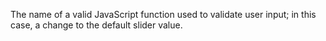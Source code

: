 The name of a valid JavaScript function used to validate user input; in this case,
		a change to the default slider value.